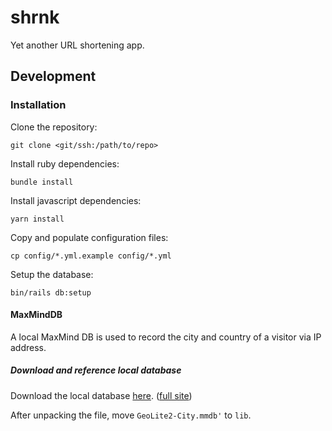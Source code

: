 # shrnk

Yet another URL shortening app.


## Development
### Installation

Clone the repository:
```
git clone <git/ssh:/path/to/repo>
```

Install ruby dependencies:
```
bundle install
```

Install javascript dependencies:
```
yarn install
```

Copy and populate configuration files:
```
cp config/*.yml.example config/*.yml
```

Setup the database:
```
bin/rails db:setup
```

#### MaxMindDB

A local MaxMind DB is used to record the city and country of a visitor via IP address.

##### Download and reference local database

Download the local database [here](http://geolite.maxmind.com/download/geoip/database/GeoLite2-City.tar.gz). ([full site](https://dev.maxmind.com/geoip/geoip2/geolite2/))

After unpacking the file, move `GeoLite2-City.mmdb'` to `lib`.